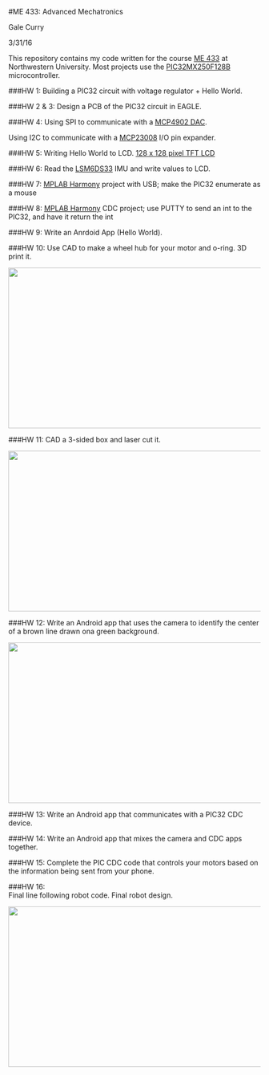 #ME 433: Advanced Mechatronics

Gale Curry

3/31/16

This repository contains my code written for the course [ME 433](http://www.mccormick.northwestern.edu/mechanical/courses/descriptions/433-advanced-mechatronics.html) at Northwestern University. 
Most projects use the [PIC32MX250F128B](http://ww1.microchip.com/downloads/en/DeviceDoc/60001168H.pdf) microcontroller. 

###HW 1:
Building a PIC32 circuit with voltage regulator + Hello World. 

###HW 2 & 3: 
Design a PCB of the PIC32 circuit in EAGLE. 

###HW 4:
Using SPI to communicate with a [MCP4902 DAC](http://www.microchip.com/wwwproducts/en/MCP4902). 
 
Using I2C to communicate with a [MCP23008](http://www.microchip.com/wwwproducts/en/MCP23008) I/O pin expander.

###HW 5:
Writing Hello World to LCD. [128 x 128 pixel TFT LCD](http://www.gearbest.com/lcd-led-display-module/pp_219125.html)

###HW 6: 
Read the [LSM6DS33](https://www.pololu.com/product/2736) IMU and write values to LCD. 

###HW 7:
[MPLAB Harmony](http://www.microchip.com/mplab/mplab-harmony) project with USB; make the PIC32 enumerate as a mouse

###HW 8:
[MPLAB Harmony](http://www.microchip.com/mplab/mplab-harmony) CDC project; use PUTTY to send an int to the PIC32, and have it return the int

###HW 9:
Write an Anrdoid App (Hello World). 

###HW 10: 
Use CAD to make a wheel hub for your motor and o-ring. 3D print it.

<img src="https://github.com/gcurry730/GaleCurry_ME433_2016/blob/master/HW10_3Dprint/Wheel_final.JPG" width="520" height="320">

###HW 11:
CAD a 3-sided box and laser cut it.

<img src="https://github.com/gcurry730/GaleCurry_ME433_2016/blob/master/HW11_laser_cut/Box_2.JPG" width="520" height="320">

###HW 12:
Write an Android app that uses the camera to identify the center of a brown line drawn ona green background.

<img src="https://github.com/gcurry730/GaleCurry_ME433_2016/blob/master/HW12_AndriodCam/CameraApp_screenshot.JPG" width="520" height="320">

###HW 13:
Write an Android app that communicates with a PIC32 CDC device.  

###HW 14: 
Write an Android app that mixes the camera and CDC apps together. 

###HW 15:
Complete the PIC CDC code that controls your motors based on the information being sent from your phone.

###HW 16:  
Final line following robot code. Final robot design. 

<img src="https://github.com/gcurry730/GaleCurry_ME433_2016/blob/master/HW15%2BHW16/IMG_2713%20(1).JPG" width="520" height="320">